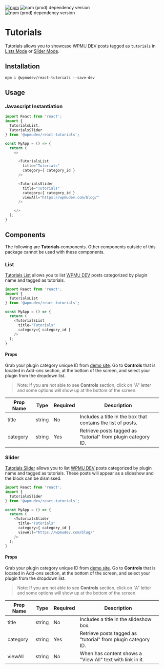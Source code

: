 [![npm](https://img.shields.io/npm/v/@wpmudev/react-tutorials?color=green&label=SUI%20Tutorials)](https://www.npmjs.com/package/@wpmudev/react-tutorials)
![npm (prod) dependency version](https://img.shields.io/npm/dependency-version/@wpmudev/react-tutorials/@wpmudev/react-tutorials-list)
![npm (prod) dependency version](https://img.shields.io/npm/dependency-version/@wpmudev/react-tutorials/@wpmudev/react-tutorials-slider)

# Tutorials

Tutorials allows you to showcase [WPMU DEV](https://wpmudev.com/blog/) posts tagged as `tutorials` in [Lists Mode](https://wpmudev.github.io/shared-ui-react/?path=/story/tutorials-list--primary) or [Slider Mode](https://wpmudev.github.io/shared-ui-react/?path=/story/tutorials-slider--primary).

## Installation

```
npm i @wpmudev/react-tutorials --save-dev
```

## Usage

### Javascript Instantiation
```js
import React from 'react';
import {
  TutorialsList,
  TutorialsSlider
} from '@wpmudev/react-tutorials';

const MyApp = () => {
  return (
    <>

      <TutorialsList
        title="Tutorials"
        category={ category_id }
      />

      <TutorialsSlider
        title="Tutorials"
        category={ category_id }
        viewAll="https://wpmudev.com/blog/"
      />

    </>
  );
}
```

## Components

The following are **Tutorials** components. Other components outside of this package cannot be used with these components.

### List

[Tutorials List](https://wpmudev.github.io/shared-ui-react/?path=/story/tutorials-list--primary) allows you to list [WPMU DEV](https://wpmudev.com/blog/) posts categorized by plugin name and tagged as tutorials.

```js
import React from 'react';
import {
  TutorialsList
} from '@wpmudev/react-tutorials';

const MyApp = () => {
  return (
    <TutorialsList
      title="Tutorials"
      category={ category_id }
    />
  );
}
```

#### Props

Grab your plugin category unique ID from [demo site](https://wpmudev.github.io/shared-ui-react/). Go to **Controls** that is located in Add-ons section, at the bottom of the screen, and select your plugin from the dropdown list.

> Note: If you are not able to see **Controls** section, click on "A" letter and some options will show up at the bottom of the screen.

Prop Name | Type | Required | Description
--- | --- | --- | ---
title | string | No | Includes a title in the box that contains the list of posts.
category | string | Yes | Retrieve posts tagged as "tutorial" from plugin category ID.

### Slider

[Tutorials Slider](https://wpmudev.github.io/shared-ui-react/?path=/story/tutorials-slider--primary) allows you to list [WPMU DEV](https://wpmudev.com/blog/) posts categorized by plugin name and tagged as tutorials. These posts will appear as a slideshow and the block can be dismissed.

```js
import React from 'react';
import {
  TutorialsSlider
} from '@wpmudev/react-tutorials';

const MyApp = () => {
  return (
    <TutorialsSlider
      title="Tutorials"
      category={ category_id }
      viewAll="https://wpmudev.com/blog/"
    />
  );
}
```

#### Props

Grab your plugin category unique ID from [demo site](https://wpmudev.github.io/shared-ui-react/). Go to **Controls** that is located in Add-ons section, at the bottom of the screen, and select your plugin from the dropdown list.

> Note: If you are not able to see **Controls** section, click on "A" letter and some options will show up at the bottom of the screen.

Prop Name | Type | Required | Description
--- | --- | --- | ---
title | string | No | Includes a title in the slideshow box.
category | string | Yes | Retrieve posts tagged as "tutorial" from plugin category ID.
viewAll | string | No | When has content shows a "View All" text with link in it.
